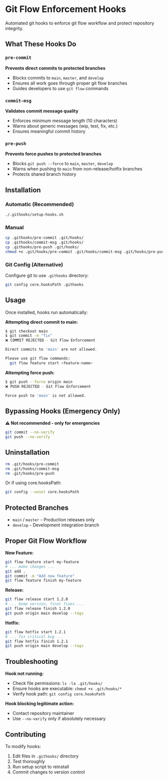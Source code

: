# Git Flow Enforcement Hooks

Automated git hooks to enforce git flow workflow and protect repository integrity.

## What These Hooks Do

### `pre-commit`
**Prevents direct commits to protected branches**
- Blocks commits to `main`, `master`, and `develop`
- Ensures all work goes through proper git flow branches
- Guides developers to use `git flow` commands

### `commit-msg`
**Validates commit message quality**
- Enforces minimum message length (10 characters)
- Warns about generic messages (wip, test, fix, etc.)
- Ensures meaningful commit history

### `pre-push`
**Prevents force pushes to protected branches**
- Blocks `git push --force` to `main`, `master`, `develop`
- Warns when pushing to `main` from non-release/hotfix branches
- Protects shared branch history

## Installation

### Automatic (Recommended)

```bash
./.githooks/setup-hooks.sh
```

### Manual

```bash
cp .githooks/pre-commit .git/hooks/
cp .githooks/commit-msg .git/hooks/
cp .githooks/pre-push .git/hooks/
chmod +x .git/hooks/pre-commit .git/hooks/commit-msg .git/hooks/pre-push
```

### Git Config (Alternative)

Configure git to use `.githooks` directory:

```bash
git config core.hooksPath .githooks
```

## Usage

Once installed, hooks run automatically:

**Attempting direct commit to main:**
```bash
$ git checkout main
$ git commit -m "fix"
❌ COMMIT REJECTED - Git Flow Enforcement

Direct commits to 'main' are not allowed.

Please use git flow commands:
  git flow feature start <feature-name>
```

**Attempting force push:**
```bash
$ git push --force origin main
❌ PUSH REJECTED - Git Flow Enforcement

Force push to 'main' is not allowed.
```

## Bypassing Hooks (Emergency Only)

**⚠️ Not recommended - only for emergencies**

```bash
git commit --no-verify
git push --no-verify
```

## Uninstallation

```bash
rm .git/hooks/pre-commit
rm .git/hooks/commit-msg
rm .git/hooks/pre-push
```

Or if using core.hooksPath:

```bash
git config --unset core.hooksPath
```

## Protected Branches

- `main` / `master` - Production releases only
- `develop` - Development integration branch

## Proper Git Flow Workflow

**New Feature:**
```bash
git flow feature start my-feature
# ... make changes ...
git add .
git commit -m "Add new feature"
git flow feature finish my-feature
```

**Release:**
```bash
git flow release start 1.2.0
# ... bump version, final fixes ...
git flow release finish 1.2.0
git push origin main develop --tags
```

**Hotfix:**
```bash
git flow hotfix start 1.2.1
# ... fix critical bug ...
git flow hotfix finish 1.2.1
git push origin main develop --tags
```

## Troubleshooting

**Hook not running:**
- Check file permissions: `ls -la .git/hooks/`
- Ensure hooks are executable: `chmod +x .git/hooks/*`
- Verify hook path: `git config core.hooksPath`

**Hook blocking legitimate action:**
- Contact repository maintainer
- Use `--no-verify` only if absolutely necessary

## Contributing

To modify hooks:
1. Edit files in `.githooks/` directory
2. Test thoroughly
3. Run setup script to reinstall
4. Commit changes to version control
